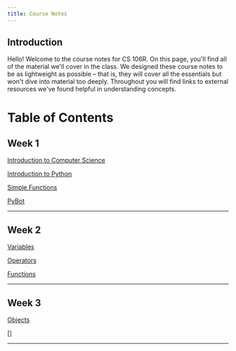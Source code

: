 ```yaml
---
title: Course Notes 
---
```


## Introduction
Hello! Welcome to the course notes for CS 106R. On this page, you'll find all of the material we'll cover in the class. We designed these course notes to be as lightweight as possible – that is, they will cover all the essentials but won't dive into material too deeply. Throughout you will find links to external resources we've found helpful in understanding concepts. 

# Table of Contents 

## Week 1
[Introduction to Computer Science](https://geoffreyangus.github.io/CS106R/notes/intro_cs/intro_cs)

[Introduction to Python](https://geoffreyangus.github.io/CS106R/intro_python/intro_python)

[Simple Functions](https://geoffreyangus.github.io/CS106R/simple_functions/simple_functions)

[PyBot](https://geoffreyangus.github.io/CS106R/pybot/pybot)

---

## Week 2

[Variables](https://geoffreyangus.github.io/CS106R/variables/variables)

[Operators](https://geoffreyangus.github.io/CS106R/operators/operators)

[Functions](https://geoffreyangus.github.io/CS106R/functions/functions)

---

## Week 3

[Objects]()

[]



---